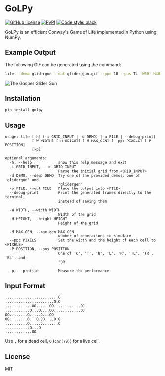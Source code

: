 # GoLPy
[![GitHub
license](https://img.shields.io/github/license/Zeta611/golpy?style=flat-square)](https://github.com/Zeta611/golpy/blob/master/LICENSE)
[![PyPI](https://img.shields.io/pypi/v/golpy?style=flat-square)](https://pypi.org/project/golpy/)
[![Code style: black](https://img.shields.io/badge/code%20style-black-000000.svg?style=flat-square)](https://github.com/psf/black)

GoLPy is an efficient Conway's Game of Life implemented in Python using NumPy. 

## Example Output
The following GIF can be generated using the command:
```sh
life --demo glidergun --out glider_gun.gif --ppc 10 --pos TL -W60 -H40
```

![The Gosper Glider Gun](glider_gun.gif)

## Installation
```
pip install golpy
```

## Usage
```
usage: life [-h] (-i GRID_INPUT | -d DEMO) [-o FILE | --debug-print]
            [-W WIDTH] [-H HEIGHT] [-M MAX_GEN] [--ppc PIXELS] [-P POSITION]
            [-p]

optional arguments:
  -h, --help            show this help message and exit
  -i GRID_INPUT, --in GRID_INPUT
                        Parse the initial grid from <GRID_INPUT>
  -d DEMO, --demo DEMO  Try one of the provided demos: one of 'glidergun' and
                        'glidergen'
  -o FILE, --out FILE   Place the output into <FILE>
  --debug-print         Print the generated frames directly to the terminal,
                        instead of saving them

  -W WIDTH, --width WIDTH
                        Width of the grid
  -H HEIGHT, --height HEIGHT
                        Height of the grid

  -M MAX_GEN, --max-gen MAX_GEN
                        Number of generations to simulate
  --ppc PIXELS          Set the width and the height of each cell to <PIXELS>
  -P POSITION, --pos POSITION
                        One of 'C', 'T', 'B', 'L', 'R', 'TL', 'TR', 'BL', and
                        'BR'

  -p, --profile         Measure the performance
```

## Input Format
```
........................O
......................O.O
............OO......OO............OO
...........O...O....OO............OO
OO........O.....O...OO
OO........O...O.OO....O.O
..........O.....O.......O
...........O...O
............OO
```

Use `.` for a dead cell, `O` (`chr(79)`) for a live cell.

## License
[MIT](LICENSE)
